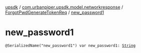 [upsdk](../../index.md) / [com.urbanpiper.upsdk.model.networkresponse](../index.md) / [ForgotPwdGenerateTokenReq](index.md) / [new_password1](./new_password1.md)

# new_password1

`@SerializedName("new_password1") var new_password1: `[`String`](https://kotlinlang.org/api/latest/jvm/stdlib/kotlin/-string/index.html)